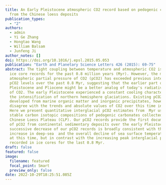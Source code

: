 ```yaml
---
title: An Early Pleistocene atmospheric CO2 record based on pedogenic carbonate
  from the Chinese loess deposits
publication_types:
  - "2"
authors:
  - admin
  - Yi Ge Zhang
  - Hongtao Wang
  - William Balsam
  - Junfeng Ji
author_notes: []
doi: https://doi.org/10.1016/j.epsl.2015.05.053
publication: "Earth and Planetary Science Letters 426 (2015): 69-75"
abstract: The tight coupling between temperature and atmospheric CO2 is shown by
  ice core records for the past 0.8 million years (Myr). However, the modern
  atmospheric partial pressure of CO2 (pCO2) has exceeded previous interglacial
  pCO2 levels over the past 0.8 Myr, suggesting that the earlier part of the
  Pleistocene and Pliocene might be a better analog of today's radiative forcing
  of CO2. The early Pleistocene experienced a constant cooling characterized by
  the intensification of northern hemisphere glaciations. Existing pCO2 records
  developed from marine organic matter and inorganic precipitates, however,
  disagree with the trends and absolute values of CO2 over this time interval.
  Here we present quantitative interglacial pCO2 estimates from  Myr using the
  stable carbon isotopic compositions of pedogenic carbonates collected from the
  Chinese Loess Plateau (CLP). Our pCO2 records provide the first documentation
  of pCO2 from continental sedimentary deposits over the early Pleistocene. The
  successive decrease of our pCO2 records is broadly consistent with the
  increase in deep-sea  and the overall decline of sea surface temperature (SST)
  at this time, but in contrast with the increasing peak interglacial pCO2
  recorded in ice cores for the last 0.8 Myr.
draft: false
featured: false
image:
  filename: featured
  focal_point: Smart
  preview_only: false
date: 2022-10-29T18:25:51.085Z
---
```

